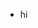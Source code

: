 - hi

<!---
haykeys/haykeys is a ✨ special ✨ repository because its `README.md` (this file) appears on your GitHub profile.
You can click the Preview link to take a look at your changes.
--->
